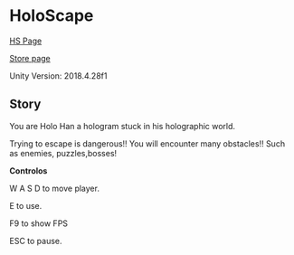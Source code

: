 # HoloScape
 
[HS Page](https://chinadacam.github.io/HoloScape-Game/)
 
 [Store page](https://chinadacam.itch.io/holoscape)
 
 
 Unity Version: 2018.4.28f1
 
## Story
 
 You are Holo Han a hologram stuck in his holographic world. 
 
 Trying to escape is dangerous!! You will encounter many obstacles!! Such as enemies, puzzles,bosses!
 
 
 
**Controlos**

 W A S D to move player.
 
 E to use.
 
 F9 to show FPS
 
 ESC to pause.
 
